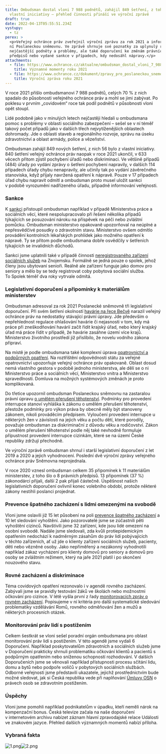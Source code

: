```yaml
---
title: Ombudsman dostal vloni 7 988 podnětů, zahájil 849 šetření, z toho 56 z
  vlastní iniciativy – přehled činnosti přináší ve výroční zprávě
draft: true
date: 2022-04-13T05:55:51.234Z
vystupy:
  - tz
perex: >
  <p>Veřejný ochránce práv zveřejnil výroční zprávu za rok 2021 a informoval o
  ní Poslaneckou sněmovnu. Ve zprávě shrnuje své poznatky za uplynulý rok,
  nejčastější podněty a problémy, ale také doporučení ke změnám právních
  předpisů nebo vydané sankce v případech, kdy nedosáhl nápravy.</p>
attachments:
  - file: https://www.ochrance.cz/aktualne/ombudsman_dostal_vloni_7_988_podnetu_zahajil_849_setreni_z_toho_56_z_vlastni_iniciativy_prehled_cinnosti_prinasi_ve_vyrocni_zprave/vyznamne_momenty_roku_2021.pdf
    title: Významné momenty roku 2021
  - file: https://www.ochrance.cz/dokument/zpravy_pro_poslaneckou_snemovnu_2021/vyrocni-zprava-2021.pdf
    title: Výroční zpráva roku 2021
---
```

<p>V roce 2021 přišlo ombudsmanovi 7 988 podnětů, celých 70 % z&nbsp;nich spadalo do působnosti veřejného ochránce práv a mohl se jimi zabývat. Po poklesu v prvním&nbsp;&bdquo;covidovém&ldquo; roce tak podíl podnětů v&nbsp;působnosti vloni opět stoupl.</p>

<p>Lidé podobně jako v&nbsp;minulých letech nejčastěji hledali u ombudsmana pomoc s&nbsp;problémy v&nbsp;oblasti sociálního zabezpečení &ndash; sešel se v&nbsp;ní téměř takový počet případů jako v&nbsp;dalších třech nejvytíženějších oblastech dohromady. Jde o oblasti staveb a regionálního rozvoje, správu na úseku zdravotnictví a oblast armády, police a vězeňství.</p>

<p>Ombudsman zahájil 849 nových šetření, z&nbsp;nich 56 bylo z&nbsp;vlastní iniciativy. 840 šetření veřejný ochránce práv naopak v&nbsp;roce 2021 ukončil, v&nbsp;633 věcech přitom zjistil pochybení úřadů nebo diskriminaci. Ve většině případů (484) úřady po vydání zprávy o šetření pochybení napravily, v dalších 114 případech úřady chybu nenapravily, ale učinily tak po vydání závěrečného stanoviska, když přijaly navržená opatření k&nbsp;nápravě. Pouze v 17 případech úřad chybu napravit odmítl a ombudsman proto musel uložit sankci v&nbsp;podobě vyrozumění nadřízeného úřadu, případně informování veřejnosti.</p>

<h3><strong>Sankce</strong></h3>

<p>K <a href="https://www.ochrance.cz/aktualne/ministerstvo_prace_a_socialnich_veci_opakovane_odmita_opatreni_navrhovana_ombudsmanem-_verejny_ochrance_prav_proto_informoval_vladu/">sankci</a> přistoupil ombudsman například v&nbsp;případě Ministerstva práce a sociálních věcí, které nespolupracovalo při řešení několika případů týkajících se&nbsp;posuzování nároku na&nbsp;příspěvek na&nbsp;péči nebo zvláštní pomůcku. Ombudsman ministerstvo opakovaně upozorňoval na neúplné a nepřesvědčivé posudky o zdravotním stavu. Ministerstvo ovšem odmítlo provádění kontrolních lékařských prohlídek jako možného opatření k nápravě. Ty se přitom podle ombudsmana dobře osvědčily v šetřeních týkajících se invalidních důchodů.</p>

<p>Sankci jsme uplatnili také v&nbsp;případě činnosti <a href="https://www.ochrance.cz/aktualne/sankce_spolek_pro_seniory_mir_prace_funguje_jako_domov_pro_seniory_zakonem_vyzadovanou_registraci_odmita/">neregistrovaného zařízení sociálních služeb</a> na Znojemsku. Formálně se&nbsp;jedná pouze o&nbsp;spolek, jehož členy jsou ubytovaní senioři. Reálně ale zařízení funguje jako domov pro seniory a&nbsp;mělo by&nbsp;se&nbsp;tedy registrovat coby pobytová sociální služba. To&nbsp;Spolek téměř dva roky vytrvale odmítá.</p>

<h3><strong>Legislativní doporučení a připomínky k&nbsp;materiálům ministerstev</strong></h3>

<p>Ombudsman adresoval za rok 2021 Poslanecké sněmovně tři legislativní doporučení. Při svém šetření okolností <a href="https://www.ochrance.cz/aktualne/prubezna_zprava_k_havarii_na_becve_podle_ombudsmana_zpusobila_komplikace_nejasna_pravni_uprava/">havárie na řece Bečvě</a> narazil veřejný ochránce práv na nedostatky stávající právní úpravy. Jde především o nepřehlednost regulace ohlašování havárie či nejasnosti v tom, kdy má práce při zneškodňování havárií začít řídit krajský úřad, nebo který krajský úřad má práce řídit v případě, že havárie zasáhne území více krajů. Ministerstvo životního prostředí již přislíbilo, že novelu vodního zákona připraví.</p>

<p>Na místě je podle ombudsmana také komplexní úprava <a href="https://www.ochrance.cz/aktualne/obce_jako_verejni_opatrovnici_komunikuji_se_soudy_ruzne_chybi_jim_jednotne_vedeni/">opatrovnictví a podpůrných opatření</a>. Na roztříštění odpovědnosti státu za veřejné opatrovnictví upozorňuje veřejný ochránce práv opakovaně. Oblast dosud nemá vlastního gestora v podobě jednoho ministerstva, ale dělí se o ni Ministerstvo práce a sociálních věcí, Ministerstvo vnitra a Ministerstvo spravedlnosti. Domluva na možných systémových změnách je proto komplikovaná.</p>

<p>Do třetice upozornil ombudsman Poslaneckou sněmovnu na zastaralou právní úpravu <a href="https://eso.ochrance.cz/Nalezene/Edit/1520">o umělém přerušení těhotenství</a>. Podmínky pro provedení interrupce stanoví vyhláška k zákonu o umělém přerušení těhotenství, přestože podmínky pro výkon práva by obecně měly být stanoveny zákonem, nikoli prováděcím předpisem. Vyloučení provedení interrupce u některých žen v závislosti na jejich věku a počtu dětí, které porodily, považuje ombudsman za diskriminační z důvodu věku a rodičovství. Zákon o umělém přerušení těhotenství podle něj také nevhodně formuluje přípustnost provedení interrupce cizinkám, které se na území České republiky zdržují přechodně.</p>

<p>Ve výroční zprávě ombudsman shrnul i starší legislativní doporučení z&nbsp;let 2019 a 2020 a jejich vyhodnocení. Poslední dvě výroční zprávy veřejného ochránce práv Sněmovna neprojednala.</p>

<p>V roce 2020 vznesl ombudsman celkem 35 připomínek k 11 materiálům ministerstev, z&nbsp;toho šlo o 8 právních předpisů. 13 připomínek (37 %) zákonodárci přijali, další 2 pak přijali částečně. Úspěšnost našich legislativních doporučení ovlivnil konec volebního období, protože některé zákony nestihli poslanci projednat.</p>

<h3><strong>Prevence špatného zacházení s&nbsp;lidmi omezenými na svobodě</strong></h3>

<p>Vloni jsme oslavili již 15 let působení na poli <a href="https://www.ochrance.cz/aktualne/za_15_let_proveril_verejny_ochrance_prav_fungovani_504_zarizeni_v_nichz_pobyvaji_lide_omezeni_na_osobni_svobode/">prevence špatného zacházení</a> a 10 let sledování vyhoštění. Jako pozorovatelé jsme se zúčastnili pěti vyhoštění cizinců. Navštívili jsme 32 zařízení, kde jsou lidé omezení na osobní svobodě. Nadále jsme sledovali, zda kvůli protiepidemickým opatřením nedochází k nadměrným zásahům do práv lidí pobývajících v&nbsp;těchto zařízeních, ať už jde o klienty zařízení sociálních služeb, pacienty, děti nebo vězněné osoby. Jako nepřiměřený a nezákonný vyhodnotili například zákaz vycházení pro klienty domovů pro seniory a domovů pro osoby se zvláštním režimem, který na jaře 2021 platil i po skončení nouzového stavu.</p>

<h3><strong>Rovné zacházení a diskriminace</strong></h3>

<p>Téma covidových opatření rezonovalo i v&nbsp;agendě rovného zacházení. Zabývali jsme se pravidly testování žáků ve školách nebo možnostmi očkování pro cizince. V létě vyšla první z řady <a href="https://www.ochrance.cz/uploads-import/ESO/OMBUDSMAN-NF_monitor-z-01_CZ.pdf">monitorovacích zpráv o rovném zacházení</a>. Popisujeme v&nbsp;ní kritéria pro další systematické sledování problematiky vzdělávání Romů, rovného odměňování žen a mužů a některých procesních otázek.</p>

<h3><strong>Monitorování práv lidí s postižením</strong></h3>

<p>Celkem šestkrát se vloni sešel poradní orgán ombudsmana pro oblast monitorování práv lidí s&nbsp;postižením. V&nbsp;této agendě jsme vydali 6 Doporučení. Například poskytovatelům zdravotních a sociálních služeb jsme v Doporučení prakticky shrnuli problematiku očkování klientů a pacientů s podpůrným opatřením nebo sníženou schopností rozhodování. V dalších Doporučeních jsme se věnovali například přístupnosti procesu sčítání lidu, domu a bytů nebo podpoře voličů v pobytových sociálních službách. Odborné veřejnosti jsme představili ukazatele, jejichž prostřednictvím bude možné sledovat, jak si Česká republika vede při naplňování <a href="https://www.ochrance.cz/aktualne/jen_systematicke_sledovani_a_analyza_umozni_zjistit_jak_si_ceska_republika_vede_pri_naplnovani_umluvy_o_pravech_osob_se_zdravotnim_postizenim_zaznelo_na_mezinarodnim_seminari/">Úmluvy OSN</a> o právech osob se zdravotním postižením.</p>

<h3><strong>Úspěchy</strong></h3>

<p>Vloni jsme pomohli například podnikatelům v úpadku, kteří neměli nárok na kompenzační bonus. Česká televize začala na naše doporučení v&nbsp;internetovém archivu nabízet záznam hlavní zpravodajské relace Události ve znakovém jazyce. Přehled dalších významných momentů nabízí příloha.</p>

<h3><strong>Vybraná fakta</strong></h3>

<p><img alt="1.png" src="https://www.ochrance.cz/aktualne/ombudsman_dostal_vloni_7_988_podnetu_zahajil_849_setreni_z_toho_56_z_vlastni_iniciativy_prehled_cinnosti_prinasi_ve_vyrocni_zprave/1.png" /><img alt="2.png" src="https://www.ochrance.cz/aktualne/ombudsman_dostal_vloni_7_988_podnetu_zahajil_849_setreni_z_toho_56_z_vlastni_iniciativy_prehled_cinnosti_prinasi_ve_vyrocni_zprave/2.png" /></p>

<h3>&nbsp;</h3>
